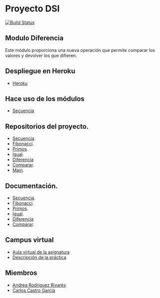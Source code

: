 # Proyecto DSI

[![Build Status](https://travis-ci.org/ULL-ESIT-DSI-1617/proyecto-dsi-andrea-carlos-35l1-diferencia.svg?branch=master)](https://travis-ci.org/ULL-ESIT-DSI-1617/proyecto-dsi-andrea-carlos-35l1-diferencia)

## Modulo Diferencia

Este módulo proporciona una nueva operación que permite comparar los valores y devolver los que difieren.
## Despliegue en Heroku
  * [Heroku](https://ull-andrea-carlos-comparador.herokuapp.com/)

## Hace uso de los módulos
  * [Secuencia](https://www.npmjs.com/package/@ull-andrea-carlos/secuencia)
## Repositorios del proyecto.
  * [Secuencia](https://github.com/ULL-ESIT-DSI-1617/proyecto-dsi-andrea-carlos-35l1-secuencia).
  * [Fibonacci](https://github.com/ULL-ESIT-DSI-1617/proyecto-dsi-andrea-carlos-35l1-fibonacci).
  * [Primos](https://github.com/ULL-ESIT-DSI-1617/proyecto-dsi-andrea-carlos-35l1-primos).
  * [Igual](https://github.com/ULL-ESIT-DSI-1617/proyecto-dsi-andrea-carlos-35l1-igual).
  * [Diferencia](https://github.com/ULL-ESIT-DSI-1617/proyecto-dsi-andrea-carlos-35l1-diferencia)
  * [Comparar](https://github.com/ULL-ESIT-DSI-1617/proyecto-dsi-andrea-carlos-35l1-comparar).
  * [Main](https://github.com/ULL-ESIT-DSI-1617/proyecto-dsi-andrea-carlos-35l1-p5).
## Documentación.
* [Secuencia](https://ull-esit-dsi-1617.github.io/proyecto-dsi-andrea-carlos-35l1-secuencia/).
* [Fibonacci](https://ull-esit-dsi-1617.github.io/proyecto-dsi-andrea-carlos-35l1-fibonacci/).
* [Primos](https://ull-esit-dsi-1617.github.io/proyecto-dsi-andrea-carlos-35l1-primos/).
* [Igual](https://ull-esit-dsi-1617.github.io/proyecto-dsi-andrea-carlos-35l1-igual/).
* [Diferencia](https://ull-esit-dsi-1617.github.io/proyecto-dsi-andrea-carlos-35l1-diferencia/) 
* [Comparar](https://ull-esit-dsi-1617.github.io/proyecto-dsi-andrea-carlos-35l1-comparar/).
## Campus virtual
* [Aula virtual de la asignatura](https://campusvirtual.ull.es/1617/course/view.php?id=1136)
* [Descripción de la práctica](https://casianorodriguezleon.gitbooks.io/ull-esit-1617/content/proyectos/dsi/)
## Miembros
* [Andrea Rodríguez Rivarés](https://alu0100826999.github.io/)
* [Carlos Castro García](https://alu0100819847.github.io/)
